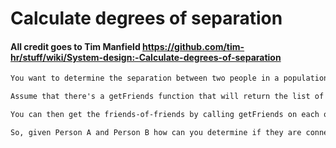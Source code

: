 # **Calculate degrees of separation**

#### All credit goes to Tim Manfield https://github.com/tim-hr/stuff/wiki/System-design:-Calculate-degrees-of-separation

```markdown
You want to determine the separation between two people in a population (LinkedIn, Facebook, etc).

Assume that there's a getFriends function that will return the list of friends for a given Person.

You can then get the friends-of-friends by calling getFriends on each of the friends in the original result set. Then you can get friends-of-friends-of-friends and so on.

So, given Person A and Person B how can you determine if they are connected, and if so, how many "links" or "degrees" separate the two people?
```
